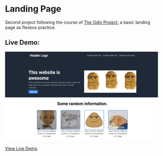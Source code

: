 # Landing Page
Second project following the course of [The Odin Project](https://www.theodinproject.com), a basic landing page as flexbox practice.

## Live Demo:

![demo](public/demo1.png)

[View Live Demo](https://jasmirmd.github.io/landing-page/)

